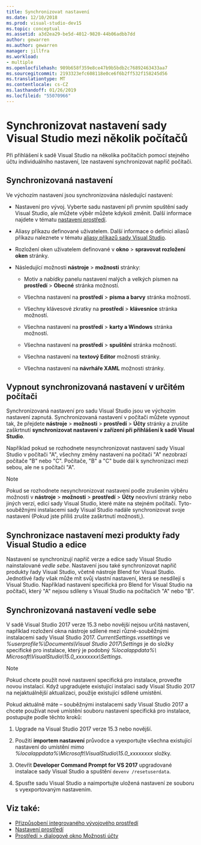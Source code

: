 ```yaml
---
title: Synchronizovat nastavení
ms.date: 12/10/2018
ms.prod: visual-studio-dev15
ms.topic: conceptual
ms.assetid: a3d2ea29-be5d-4012-9820-44b06adbb7dd
author: gewarren
ms.author: gewarren
manager: jillfra
ms.workload:
- multiple
ms.openlocfilehash: 989b658f359e8ce47b9b5bdb2c76892463433aa7
ms.sourcegitcommit: 2193323efc608118e0ce6f6b2ff532f158245d56
ms.translationtype: MT
ms.contentlocale: cs-CZ
ms.lasthandoff: 01/26/2019
ms.locfileid: "55070966"
---
```

# <a name="synchronize-visual-studio-settings-across-multiple-computers"></a>Synchronizovat nastavení sady Visual Studio mezi několik počítačů

Při přihlášení k sadě Visual Studio na několika počítačích pomocí stejného účtu individuálního nastavení, lze nastavení synchronizovat napříč počítači.

## <a name="synchronized-settings"></a>Synchronizovaná nastavení

Ve výchozím nastavení jsou synchronizována následující nastavení:

- Nastavení pro vývoj. Vyberte sadu nastavení při prvním spuštění sady Visual Studio, ale můžete výběr můžete kdykoli změnit. Další informace najdete v tématu [nastavení prostředí](../ide/environment-settings.md).

- Aliasy příkazu definované uživatelem. Další informace o definici aliasů příkazu naleznete v tématu [aliasy příkazů sady Visual Studio](../ide/reference/visual-studio-command-aliases.md).

- Rozložení oken uživatelem definované v **okno** > **spravovat rozložení oken** stránky.

- Následující možnosti **nástroje** > **možnosti** stránky:

   - Motiv a nabídky panelu nastavení malých a velkých písmen na **prostředí** > **Obecné** stránka možností.

   - Všechna nastavení na **prostředí** > **písma a barvy** stránka možností.

   - Všechny klávesové zkratky na **prostředí** > **klávesnice** stránka možností.

   - Všechna nastavení na **prostředí** > **karty a Windows** stránka možností.

   - Všechna nastavení na **prostředí** > **spuštění** stránka možností.

   - Všechna nastavení na **textový Editor** možnosti stránky.

   - Všechna nastavení na **návrháře XAML** možnosti stránky.

## <a name="turn-off-synchronized-settings-on-a-particular-computer"></a>Vypnout synchronizovaná nastavení v určitém počítači

Synchronizovaná nastavení pro sadu Visual Studio jsou ve výchozím nastavení zapnutá. Synchronizovaná nastavení v počítači můžete vypnout tak, že přejdete **nástroje** > **možnosti** > **prostředí**  >   **Účty** stránky a zrušíte zaškrtnutí **synchronizovat nastavení v zařízení při přihlášení k sadě Visual Studio**.

Například pokud se rozhodnete nesynchronizovat nastavení sady Visual Studio v počítači "A", všechny změny nastavení na počítači "A" nezobrazí počítače "B" nebo "C". Počítače, "B" a "C" bude dál k synchronizaci mezi sebou, ale ne s počítači "A".

> [!NOTE]
> Pokud se rozhodnete nesynchronizovat nastavení podle zrušením výběru možnosti v **nástroje** > **možnosti** > **prostředí**  >  **Účty** neovlivní stránky nebo jiných verzí, edicí sady Visual Studio, které máte na stejném počítači. Tyto-souběžnými instalacemi sady Visual Studio nadále synchronizovat svoje nastavení (Pokud jste příliš zrušte zaškrtnutí možnosti,).

## <a name="synchronize-settings-across-visual-studio-family-products-and-editions"></a>Synchronizace nastavení mezi produkty řady Visual Studio a edice

Nastavení se synchronizují napříč verze a edice sady Visual Studio nainstalované *vedle sebe*. Nastavení jsou také synchronizovat napříč produkty řady Visual Studio, včetně nástroje Blend for Visual Studio. Jednotlivé řady však může mít svůj vlastní nastavení, která se nesdílejí s Visual Studio. Například nastavení specifická pro Blend for Visual Studio na počítači, který "A" nejsou sdíleny s Visual Studio na počítačích "A" nebo "B".

## <a name="side-by-side-synchronized-settings"></a>Synchronizovaná nastavení vedle sebe

V sadě Visual Studio 2017 verze 15.3 nebo novější nejsou určitá nastavení, například rozložení okna nástroje sdílené mezi různé-souběžnými instalacemi sady Visual Studio 2017. *CurrentSettings.vssettings* ve *%userprofile%\Documents\Visual Studio 2017\Settings* je do složky specifické pro instalace, který je podobný *%localappdata%\ Microsoft\VisualStudio\15.0_xxxxxxxx\Settings*.

> [!NOTE]
> Pokud chcete použít nové nastavení specifická pro instalace, proveďte novou instalací. Když upgradujete existující instalaci sady Visual Studio 2017 na nejaktuálnější aktualizaci, použije existující sdílené umístění.

Pokud aktuálně máte – souběžnými instalacemi sady Visual Studio 2017 a chcete používat nové umístění souboru nastavení specifická pro instalace, postupujte podle těchto kroků:

1. Upgrade na Visual Studio 2017 verze 15.3 nebo novější.

1. Použití **importem nastavení** průvodce a vyexportujte všechna existující nastavení do umístění mimo *%localappdata%\Microsoft\VisualStudio\15.0_xxxxxxxx* složky.

1. Otevřít **Developer Command Prompt for VS 2017** upgradované instalace sady Visual Studio a spuštění `devenv /resetuserdata`.

1. Spusťte sadu Visual Studio a naimportujte uložená nastavení ze souboru s vyexportovaným nastavením.

## <a name="see-also"></a>Viz také:

- [Přizpůsobení integrovaného vývojového prostředí](../ide/personalizing-the-visual-studio-ide.md)
- [Nastavení prostředí](../ide/environment-settings.md)
- [Prostředí > dialogové okno Možnosti účty](reference/accounts-environment-options-dialog-box.md)
